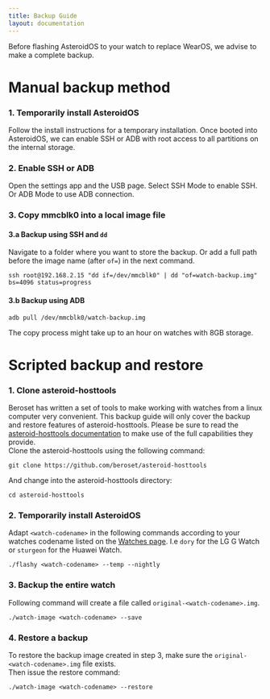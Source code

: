 ```yaml
---
title: Backup Guide
layout: documentation
---
```


Before flashing AsteroidOS to your watch to replace WearOS, we advise to make a complete backup.

# Manual backup method

### 1. Temporarily install AsteroidOS

Follow the install instructions for a temporary installation. Once booted into AsteroidOS, we can enable SSH or ADB with root access to all partitions on the internal storage.

### 2. Enable SSH or ADB

Open the settings app and the USB page. Select SSH Mode to enable SSH. Or ADB Mode to use ADB connection.

### 3. Copy mmcblk0 into a local image file

#### 3.a Backup using SSH and `dd`
Navigate to a folder where you want to store the backup. Or add a full path before the image name (after `of=`) in the next command.

    ssh root@192.168.2.15 "dd if=/dev/mmcblk0" | dd "of=watch-backup.img" bs=4096 status=progress

#### 3.b Backup using ADB

    adb pull /dev/mmcblk0/watch-backup.img

The copy process might take up to an hour on watches with 8GB storage.


# Scripted backup and restore

### 1. Clone asteroid-hosttools

Beroset has written a set of tools to make working with watches from a linux computer very convenient. This backup guide will only cover the backup and restore features of asteroid-hosttools. Please be sure to read the [asteroid-hosttools documentation](https://github.com/beroset/asteroid-hosttools) to make use of the full capabilities they provide.\
Clone the asteroid-hosttools using the following command:
```
git clone https://github.com/beroset/asteroid-hosttools
```
And change into the asteroid-hosttools directory:
```
cd asteroid-hosttools
```

### 2. Temporarily install AsteroidOS

Adapt `<watch-codename>` in the following commands according to your watches codename listed on the [Watches page](https://asteroidos.org/watches/). I.e `dory` for the LG G Watch or `sturgeon` for the Huawei Watch.
```
./flashy <watch-codename> --temp --nightly
```

### 3. Backup the entire watch

Following command will create a file called `original-<watch-codename>.img`.
```
./watch-image <watch-codename> --save
```

### 4. Restore a backup

To restore the backup image created in step 3, make sure the `original-<watch-codename>.img` file exists.\
Then issue the restore command:
```
./watch-image <watch-codename> --restore
```
